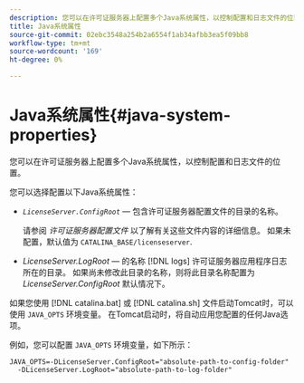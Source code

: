 ```yaml
---
description: 您可以在许可证服务器上配置多个Java系统属性，以控制配置和日志文件的位置。
title: Java系统属性
source-git-commit: 02ebc3548a254b2a6554f1ab34afbb3ea5f09bb8
workflow-type: tm+mt
source-wordcount: '169'
ht-degree: 0%

---
```


# Java系统属性{#java-system-properties}

您可以在许可证服务器上配置多个Java系统属性，以控制配置和日志文件的位置。

您可以选择配置以下Java系统属性：

* *`LicenseServer.ConfigRoot`*  — 包含许可证服务器配置文件的目录的名称。

  请参阅 *许可证服务器配置文件* 以了解有关这些文件内容的详细信息。 如果未配置，默认值为 `CATALINA_BASE/licenseserver`.

* *LicenseServer.LogRoot*  — 的名称 [!DNL logs] 许可证服务器应用程序日志所在的目录。 如果尚未修改此目录的名称，则将此目录名称配置为 *LicenseServer.ConfigRoot* 默认情况下。

如果您使用 [!DNL catalina.bat] 或 [!DNL catalina.sh] 文件启动Tomcat时，可以使用 `JAVA_OPTS` 环境变量。 在Tomcat启动时，将自动应用您配置的任何Java选项。

例如，您可以配置 `JAVA_OPTS` 环境变量，如下所示：

```
JAVA_OPTS=-DLicenseServer.ConfigRoot="absolute-path-to-config-folder" 
  -DLicenseServer.LogRoot="absolute-path-to-log-folder"
```

